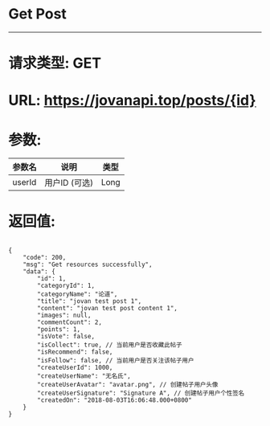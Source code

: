 # Get Post
---
# 请求类型: GET
# URL: https://jovanapi.top/posts/{id}
# 参数:
参数名 | 说明                   | 类型
----- |----------------------- | ----
userId   | 用户ID (可选) | Long
# 返回值:
<pre><code>
{
    "code": 200,
    "msg": "Get resources successfully",
    "data": {
        "id": 1,
        "categoryId": 1,
        "categoryName": "论道",
        "title": "jovan test post 1",
        "content": "jovan test post content 1",
        "images": null,
        "commentCount": 2,
        "points": 1,
        "isVote": false,
        "isCollect": true, // 当前用户是否收藏此帖子
        "isRecommend": false,
        "isFollow": false, // 当前用户是否关注该帖子用户
        "createUserId": 1000,
        "createUserName": "无名氏",
        "createUserAvatar": "avatar.png", // 创建帖子用户头像
        "createUserSignature": "Signature A", // 创建帖子用户个性签名
        "createdOn": "2018-08-03T16:06:48.000+0800"
    }
}
</code></pre>
